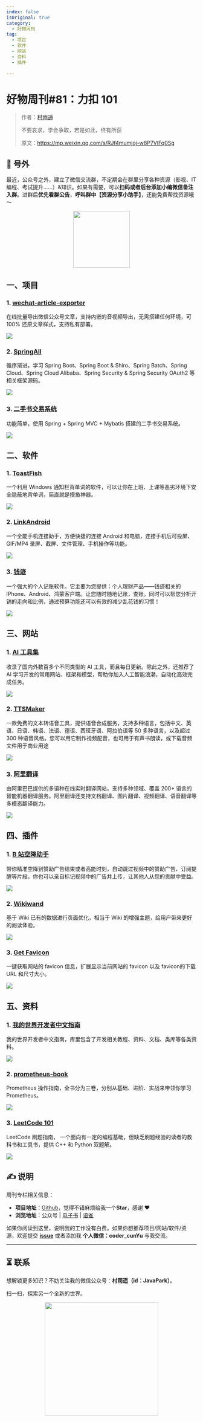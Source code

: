 ```yaml
---
index: false
isOriginal: true
category:
  - 好物周刊
tag:
  - 项目
  - 软件
  - 网站
  - 资料
  - 插件

---
```


# 好物周刊#81：力扣 101

> 作者：[村雨遥](https://github.com/cunyu1943)
> 
> 不要哀求，学会争取，若是如此，终有所获
> 
> 原文：https://mp.weixin.qq.com/s/RJf4mumjoj-w8P7VlFq0Sg


## 🎈 号外 

最近，公众号之外，建立了微信交流群，不定期会在群里分享各种资源（影视、IT 编程、考试提升……）&知识。如果有需要，可以**扫码或者后台添加小编微信备注入群**。进群后**优先看群公告**，**呼叫群中【资源分享小助手】**，还能免费帮找资源哦～

<center>
<img src="/contact/wxgroup.jpg" width="150"> 
</center>

## 一、项目

### 1. [wechat-article-exporter](https://github.com/jooooock/wechat-article-exporter)

在线批量导出微信公众号文章，支持内嵌的音视频导出，无需搭建任何环境，可 100% 还原文章样式，支持私有部署。

![](assets/1102-1108/1730765053650-3e32ece2-f563-4da4-be26-08a18e43672e.webp)

### 2. [SpringAll](https://github.com/wuyouzhuguli/SpringAll)

循序渐进，学习 Spring Boot、Spring Boot & Shiro、Spring Batch、Spring Cloud、Spring Cloud Alibaba、Spring Security & Spring Security OAuth2 等相关框架源码。

![](assets/1102-1108/1730765014413-4780c31c-9583-43c3-bc8a-0e2add83e621.webp)

### 3. [二手书交易系统](https://github.com/DanielLin07/bookshop)

功能简单，使用 Spring + Spring MVC + Mybatis 搭建的二手书交易系统。

![](assets/1102-1108/1730765559919-e45e8a28-147a-4e67-ace7-1c19c06df2f5.webp)

## 二、软件

### 1. [ToastFish](https://github.com/Uahh/ToastFish)

一个利用 Windows 通知栏背单词的软件，可以让你在上班、上课等恶劣环境下安全隐蔽地背单词，简直就是摸鱼神器。

![](assets/1102-1108/1730765908971-ed732c69-7a2c-4951-aa7f-6029146b52b2.webp)

### 2. [LinkAndroid](https://github.com/modstart-lib/linkandroid)

一个全能手机连接助手，方便快捷的连接 Android 和电脑，连接手机后可投屏、GIF/MP4 录屏、截屏、文件管理、手机操作等功能。

![](assets/1102-1108/1730766276653-9e2c8188-8dde-4919-b1c4-057325104fbd.webp)

### 3. [钱迹](https://qianjiapp.com/)

一个强大的个人记账软件。它主要为您提供：个人理财产品——钱迹相关的 IPhone、Android、鸿蒙客户端。让您随时随地记账，查账。同时可以帮您分析开销的走向和比例，通过预算功能还可以有效的减少乱花钱的习惯！

![](assets/1102-1108/1730804246804-cecebcdc-f8e8-4ffa-88fa-d5b0327c2582.webp)

## 三、网站

### 1. [AI 工具集](https://ai-bot.cn)

收录了国内外数百多个不同类型的 AI 工具，而且每日更新。除此之外，还推荐了 AI 学习开发的常用网站、框架和模型，帮助你加入人工智能浪潮，自动化高效完成任务。

![](assets/1102-1108/1730160306271-f8b1e4b2-7e62-4f06-b5d3-524492fb8d55.webp)

### 2. [TTSMaker](https://ttsmaker.cn)

一款免费的文本转语音工具，提供语音合成服务，支持多种语言，包括中文、英语、日语、韩语、法语、德语、西班牙语、阿拉伯语等 50 多种语言，以及超过 300 种语音风格。您可以用它制作视频配音，也可用于有声书朗读，或下载音频文件用于商业用途

![](assets/1102-1108/1730805672981-e50caed1-e8f5-49fb-9bb3-c88d5359f6a0.webp)

### 3. [阿里翻译](https://translate.alibaba.com)

由阿里巴巴提供的多语种在线实时翻译网站，支持多种领域、覆盖 200+ 语言的智能机器翻译服务。阿里翻译还支持文档翻译、图片翻译、视频翻译、语音翻译等多模态翻译能力。

![](assets/1102-1108/1730805828664-7be67438-0b15-479c-a389-e2df8e9b6ff6.webp)

## 四、插件

### 1. [B 站空降助手](https://chromewebstore.google.com/detail/b站空降助手/eaoelafamejbnggahofapllmfhlhajdd)

带你精准空降到赞助广告结束或者高能时刻，自动跳过视频中的赞助广告、订阅提醒等片段。你也可以亲自标记视频中的广告并上传，让其他人从您的贡献中受益。

![](assets/1102-1108/1730764803856-8ee363dd-3323-4533-9ffd-cfa6fa59c324.webp)

### 2. [Wikiwand](https://chromewebstore.google.com/detail/wikiwand-wikipedia-and-be/emffkefkbkpkgpdeeooapgaicgmcbolj)

基于 Wiki 已有的数据进行页面优化，相当于 Wiki 的增强主题，给用户带来更好的阅读体验。

![](assets/1102-1108/1730852188601-4bdcb738-1475-41c2-8144-1ca1a1c769ea.webp)

### 3. [Get Favicon](https://chromewebstore.google.com/detail/get-favicon/gpipahagclehninhhjkhbkliinfofnhe)

一键获取网站的 favicon 信息，扩展显示当前网站的 favicon 以及 favicon的下载 URL 和尺寸大小。

![](assets/1102-1108/1730852473061-dffd2025-b623-43ad-b02c-277880ddd889.webp)

## 五、资料

### 1. [我的世界开发者中文指南](https://github.com/mouse0w0/MinecraftDeveloperGuide)

我的世界开发者中文指南，库里包含了开发相关教程、资料、文档、类库等各类资料。

![](assets/1102-1108/1730765395921-c3460128-edd5-4823-b32f-51fd672040c6.webp)

### 2. [prometheus-book](https://github.com/yunlzheng/prometheus-book)

Prometheus 操作指南，全书分为三卷，分别从基础、进阶、实战来带领你学习 Prometheus。

![](assets/1102-1108/1730851774171-60c5c30a-7805-4a90-b7a3-19b13dc05610.webp)

### 3. [LeetCode 101](https://github.com/changgyhub/leetcode_101)

LeetCode 刷题指南， 一个面向有一定的编程基础，但缺乏刷题经验的读者的教科书和工具书，提供 C++ 和 Python 双题解。

![](assets/1102-1108/1730851991539-af68b515-b3c0-409b-bbfb-a98fb04c53eb.webp)

## ✍️ 说明

周刊专栏相关信息：

- **项目地址**：[Github](https://github.com/cunyu1943/weekly)，觉得不错麻烦给我一个**Star**，感谢 ❤️
- **浏览地址**：公众号 | [电子书](https://cunyu1943.github.io/weekly) | [语雀](https://yuque.com/cunyu1943/weekly)

如果你阅读到这里，说明我的工作没有白费。如果你想推荐项目/网站/软件/资源，欢迎提交 **[issue](https://github.com/cunyu1943/weekly/issues)** 或者添加我 **个人微信：coder_cunYu** 与我交流。

---

## ⏳ 联系

想解锁更多知识？不妨关注我的微信公众号：**村雨遥（id：JavaPark）**。

扫一扫，探索另一个全新的世界。

<center>
<img src="/contact/contact.png" width="300">
</center>


